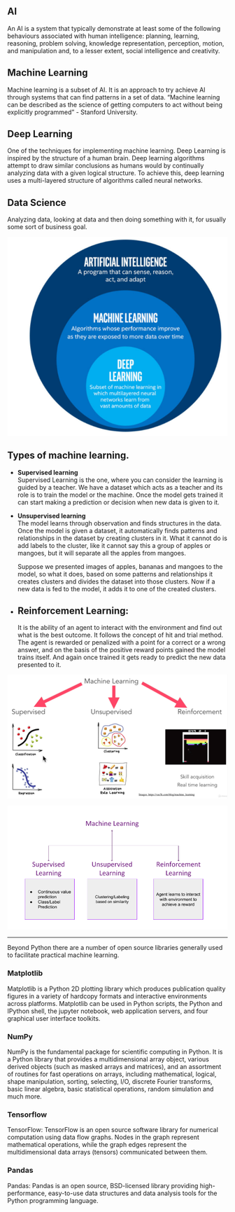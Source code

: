## AI

An AI is a system that typically demonstrate at least some of the following behaviours associated with human intelligence: planning, learning, reasoning, problem solving, knowledge representation, perception, motion, and manipulation and, to a lesser extent, social intelligence and creativity.

## Machine Learning

Machine learning is a subset of AI. It is an approach to try achieve AI through systems that can find patterns in a set of data. “Machine learning can be described as the science of getting computers to act without being explicitly programmed” - Stanford University.

## Deep Learning

One of the techniques for implementing machine learning. Deep Learning is inspired by the structure of a human brain. Deep learning algorithms attempt to draw similar conclusions as humans would by continually analyzing data with a given logical structure. To achieve this, deep learning uses a multi-layered structure of algorithms called neural networks.

## Data Science

Analyzing data, looking at data and then doing something with it, for usually some sort of business goal.

![](./images/ai_ml_dl.png)

## Types of machine learning.

- **Supervised learning** <br/>
  Supervised Learning is the one, where you can consider the learning is guided by a teacher. We have a dataset which acts as a teacher and its role is to train the model or the machine. Once the model gets trained it can start making a prediction or decision when new data is given to it.

- **Unsupervised learning** <br/>
  The model learns through observation and finds structures in the data. Once the model is given a dataset, it automatically finds patterns and relationships in the dataset by creating clusters in it. What it cannot do is add labels to the cluster, like it cannot say this a group of apples or mangoes, but it will separate all the apples from mangoes.

  Suppose we presented images of apples, bananas and mangoes to the model, so what it does, based on some patterns and relationships it creates clusters and divides the dataset into those clusters. Now if a new data is fed to the model, it adds it to one of the created clusters.

- ## **Reinforcement Learning**: <br/>
  It is the ability of an agent to interact with the environment and find out what is the best outcome. It follows the concept of hit and trial method. The agent is rewarded or penalized with a point for a correct or a wrong answer, and on the basis of the positive reward points gained the model trains itself. And again once trained it gets ready to predict the new data presented to it.

![](https://raw.githubusercontent.com/manjillama/machine-learning-101/master/images/ml-categories.png)

![](./images/ml-types.png)

---

Beyond Python there are a number of open source libraries generally used to facilitate practical machine learning.

### Matplotlib

Matplotlib is a Python 2D plotting library which produces publication quality figures in a variety of hardcopy formats and interactive environments across platforms. Matplotlib can be used in Python scripts, the Python and IPython shell, the jupyter notebook, web application servers, and four graphical user interface toolkits.

### NumPy

NumPy is the fundamental package for scientific computing in Python. It is a Python library that provides a multidimensional array object, various derived objects (such as masked arrays and matrices), and an assortment of routines for fast operations on arrays, including mathematical, logical, shape manipulation, sorting, selecting, I/O, discrete Fourier transforms, basic linear algebra, basic statistical operations, random simulation and much more.

### Tensorflow

TensorFlow: TensorFlow is an open source software library for numerical computation using data flow graphs. Nodes in the graph represent mathematical operations, while the graph edges represent the multidimensional data arrays (tensors) communicated between them.

### Pandas

Pandas: Pandas is an open source, BSD-licensed library providing high-performance, easy-to-use data structures and data analysis tools for the Python programming language.
